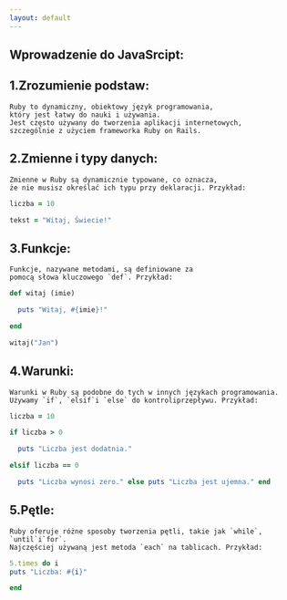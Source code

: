 ```yaml
---
layout: default
---
```


## Wprowadzenie do JavaSrcipt:

## 1.Zrozumienie podstaw:

```
Ruby to dynamiczny, obiektowy język programowania, 
który jest łatwy do nauki i używania. 
Jest często używany do tworzenia aplikacji internetowych, 
szczególnie z użyciem frameworka Ruby on Rails.
```

## 2.Zmienne i typy danych:

```
Zmienne w Ruby są dynamicznie typowane, co oznacza, 
że nie musisz określać ich typu przy deklaracji. Przykład:
```
```ruby
liczba = 10

tekst = "Witaj, Świecie!"
```

## 3.Funkcje:
```
Funkcje, nazywane metodami, są definiowane za 
pomocą słowa kluczowego `def`. Przykład:
```
```ruby
def witaj (imie)

  puts "Witaj, #{imie}!"

end

witaj("Jan")

```
## 4.Warunki:
```
Warunki w Ruby są podobne do tych w innych językach programowania. 
Używamy `if`, `elsif`i `else` do kontroliprzepływu. Przykład:
```
```ruby
liczba = 10

if liczba > 0

  puts "Liczba jest dodatnia."

elsif liczba == 0

  puts "Liczba wynosi zero." else puts "Liczba jest ujemna." end
```

## 5.Pętle:
```
Ruby oferuje różne sposoby tworzenia pętli, takie jak `while`, `until`i`for`.
Najczęściej używaną jest metoda `each` na tablicach. Przykład:
```
```ruby
5.times do i
puts "Liczba: #{i}"

end
```